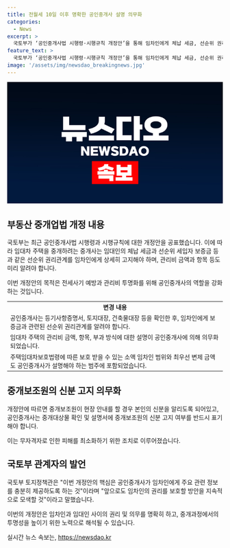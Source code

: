 ```yaml
---
title: 전월세 10일 이후 명확한 공인중개사 설명 의무화
categories:
  - News
excerpt: >
  국토부가 ‘공인중개사법 시행령·시행규칙 개정안’을 통해 임차인에게 체납 세금, 선순위 권리관계 및 관리비에 대한 정보를 제공하고, 중개사의 역할 강화를 추진한다. 중개사는 임대인 관련 정보뿐 아니라 확정일자 부여 현황, 세대 확인서 등을 확인하고 임차인에게 설명해야하며, 소액 임차인 범위와 보증금에 대한 정보도 제공해야 한다. 또한 관리비에 대한 설명과 중개보조원의 신분 고지가 의무화되었다. 국토부는 임차인 권리 보호를 강화하기 위해 노력하고 있다.
feature_text: >
  국토부가 ‘공인중개사법 시행령·시행규칙 개정안’을 통해 임차인에게 체납 세금, 선순위 권리관계 및 관리비에 대한 정보를 제공하고, 중개사의 역할 강화를 추진한다. 중개사는 임대인 관련 정보뿐 아니라 확정일자 부여 현황, 세대 확인서 등을 확인하고 임차인에게 설명해야하며, 소액 임차인 범위와 보증금에 대한 정보도 제공해야 한다. 또한 관리비에 대한 설명과 중개보조원의 신분 고지가 의무화되었다. 국토부는 임차인 권리 보호를 강화하기 위해 노력하고 있다.
image: '/assets/img/newsdao_breakingnews.jpg'
---
```


<p><img src="/assets/img/newsdao_breakingnews.jpg" alt="pcversion 속보" /></p>

<h2 data-ke-size="size26">부동산 중개업법 개정 내용</h2>

<p>국토부는 최근 공인중개사법 시행령과 시행규칙에 대한 개정안을 공표했습니다. 이에 따라 임대차 주택을 중개하려는 중개사는 임대인의 체납 세금과 선순위 세입자 보증금 등과 같은 선순위 권리관계를 임차인에게 상세히 고지해야 하며, 관리비 금액과 항목 등도 미리 알려야 합니다.</p>

<p data-ke-size="size16">이번 개정안의 목적은 전세사기 예방과 관리비 투명화를 위해 공인중개사의 역할을 강화하는 것입니다.</p>

<table>
  <tr>
    <td style="text-align: center; height: 17px;"><b>변경 내용</b></td>
  </tr>
  <tr>
    <td>공인중개사는 등기사항증명서, 토지대장, 건축물대장 등을 확인한 후, 임차인에게 보증금과 관련된 선순위 권리관계를 알려야 합니다.</td>
  </tr>
  <tr>
    <td>임대차 주택의 관리비 금액, 항목, 부과 방식에 대한 설명이 공인중개사에 의해 의무화되었습니다.</td>
  </tr>
  <tr>
    <td>주택임대차보호법령에 따른 보호 받을 수 있는 소액 임차인 범위와 최우선 변제 금액도 공인중개사가 설명해야 하는 범주에 포함되었습니다.</td>
  </tr>
</table>

<h2 data-ke-size="size26">중개보조원의 신분 고지 의무화</h2>

<p>개정안에 따르면 중개보조원이 현장 안내를 할 경우 본인의 신분을 알리도록 되어있고, 공인중개사는 중개대상물 확인 및 설명서에 중개보조원의 신분 고지 여부를 반드시 표기해야 합니다.</p>

<p data-ke-size="size16">이는 무자격자로 인한 피해를 최소화하기 위한 조치로 이루어졌습니다.</p>

<h2 data-ke-size="size26">국토부 관계자의 발언</h2>

<p>국토부 토지정책관은 "이번 개정안의 핵심은 공인중개사가 임차인에게 주요 관련 정보를 충분히 제공하도록 하는 것"이라며 "앞으로도 임차인의 권리를 보호할 방안을 지속적으로 모색할 것"이라고 말했습니다.</p>

<p>이번의 개정안은 임차인과 임대인 사이의 권리 및 의무를 명확히 하고, 중개과정에서의 투명성을 높이기 위한 노력으로 해석될 수 있습니다.</p>
실시간 뉴스 속보는, <a href="https://newsdao.kr" rel="dofollow">https://newsdao.kr</a>


